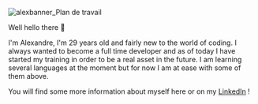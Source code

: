 ![alexbanner_Plan de travail](https://github.com/user-attachments/assets/633f7c80-0a26-4357-a980-72298aba9bf9)

Well hello there 👋

I'm Alexandre, I'm 29 years old and fairly new to the world of coding. I always wanted to become a full time developer and as of today I have started my training in order to be a real asset in the future.
I am learning several languages at the moment but for now I am at ease with some of them above.

You will find some more information about myself here or on my [LinkedIn](https://www.linkedin.com/in/alexandre-leote/) !





<!-- ## Hi there 👋

I won't say the line, I promise... Maybe I will... 

Anyway, I'm Alexandre, I'm 29 years old and fairly new to the world of coding. I always wanted to become a full time developer and as of today I have started my training in order to be a real asset in the future.
I am learning several languages at the moment but for now I am at ease with some of them below.
<p align="center">
  <a href="https://skillicons.dev">
    <img src="https://skillicons.dev/icons?i=html,css,js,php" />
  </a>
</p>

I live in France, was born in Alsace, Mulhouse and now I live in Strasbourg for the moment.
During my freetime I tend to spend it between visiting my family, seeing my friends but also playing board games as well as video games.
If you give me the possibility to talk about RPGs, I might spend a lot of time talking about Final Fantasy... Up to you ! 
<!--
**alexandreleote/AlexandreLeote** is a ✨ _special_ ✨ repository because its `README.md` (this file) appears on your GitHub profile.

Here are some ideas to get you started:

- 🔭 I’m currently working on ...
- 🌱 I’m currently learning ...
- 👯 I’m looking to collaborate on ...
- 🤔 I’m looking for help with ...
- 💬 Ask me about ...
- 📫 How to reach me: ...
- 😄 Pronouns: ...
- ⚡ Fun fact: ...
-->
